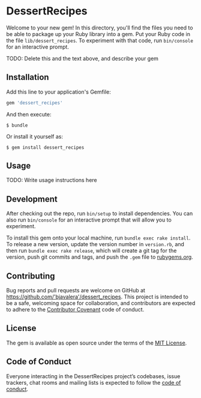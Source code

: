 # DessertRecipes

Welcome to your new gem! In this directory, you'll find the files you need to be able to package up your Ruby library into a gem. Put your Ruby code in the file `lib/dessert_recipes`. To experiment with that code, run `bin/console` for an interactive prompt.

TODO: Delete this and the text above, and describe your gem

## Installation

Add this line to your application's Gemfile:

```ruby
gem 'dessert_recipes'
```

And then execute:

    $ bundle

Or install it yourself as:

    $ gem install dessert_recipes

## Usage

TODO: Write usage instructions here

## Development

After checking out the repo, run `bin/setup` to install dependencies. You can also run `bin/console` for an interactive prompt that will allow you to experiment.

To install this gem onto your local machine, run `bundle exec rake install`. To release a new version, update the version number in `version.rb`, and then run `bundle exec rake release`, which will create a git tag for the version, push git commits and tags, and push the `.gem` file to [rubygems.org](https://rubygems.org).

## Contributing

Bug reports and pull requests are welcome on GitHub at https://github.com/'bjavalera'/dessert_recipes. This project is intended to be a safe, welcoming space for collaboration, and contributors are expected to adhere to the [Contributor Covenant](http://contributor-covenant.org) code of conduct.

## License

The gem is available as open source under the terms of the [MIT License](https://opensource.org/licenses/MIT).

## Code of Conduct

Everyone interacting in the DessertRecipes project’s codebases, issue trackers, chat rooms and mailing lists is expected to follow the [code of conduct](https://github.com/'bjavalera'/dessert_recipes/blob/master/CODE_OF_CONDUCT.md).
